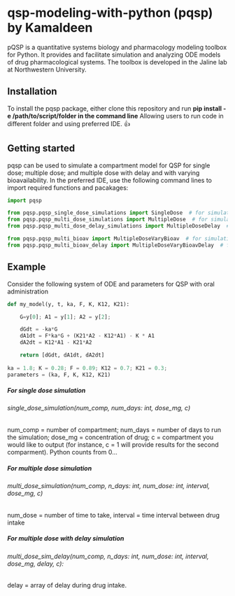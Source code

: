 # qsp-modeling-with-python (pqsp) by Kamaldeen

pQSP is a quantitative systems biology and pharmacology modeling toolbox for Python. It provides and facilitate simulation and analyzing ODE models of drug pharmacological systems. The toolbox is developed in the Jaline lab at Northwestern University.

## Installation
To install the pqsp package, either clone this repository and run **pip install -e /path/to/script/folder in the command line** Allowing users to run code in different folder and using preferred IDE. :+1:



## Getting started
pqsp can be used to simulate a compartment model for QSP for single dose; multiple dose; and multiple dose with delay and with varying bioavailability. In the preferred IDE, use the following command lines to import required functions and pacakages:
``` Python
import pqsp

from pqsp.pqsp_single_dose_simulations import SingleDose  # for simulation and plots of model with single dose
from pqsp.pqsp_multi_dose_simulations import MultipleDose  # for simulation and plots of model with multiple dose
from pqsp.pqsp_multi_dose_delay_simulations import MultipleDoseDelay  # for simulation and plots of model with multiple dose with delay

from pqsp.pqsp_multi_bioav import MultipleDoseVaryBioav  # for simulation and plots of model with varying bioavailability
from pqsp.pqsp_multi_bioav_delay import MultipleDoseVaryBioavDelay  # for simulation and plots of model with delay and varying bioavailability
```

## Example
Consider the following system of ODE and parameters for QSP with oral administration
``` Python
def my_model(y, t, ka, F, K, K12, K21):

    G=y[0]; A1 = y[1]; A2 = y[2]; 

    dGdt = -ka*G
    dA1dt = F*ka*G + (K21*A2 - K12*A1) - K * A1
    dA2dt = K12*A1 - K21*A2

    return [dGdt, dA1dt, dA2dt]
    
ka = 1.8; K = 0.28; F = 0.89; K12 = 0.7; K21 = 0.3;
parameters = (ka, F, K, K12, K21)
``` 


##### For single dose simulation

###### single_dose_simulation(num_comp, num_days: int, dose_mg, c)

num_comp = number of compartment; num_days = number of days to run the simulation; dose_mg = concentration of drug; c = compartment you would like to output (for instance, c = 1 will provide results for the second comparment). Python counts from 0...

##### For multiple dose simulation

###### multi_dose_simulation(num_comp, n_days: int, num_dose: int, interval, dose_mg, c)

num_dose = number of time to take, interval = time interval between drug intake 


##### For multiple dose with delay simulation

###### multi_dose_sim_delay(num_comp, n_days: int, num_dose: int, interval, dose_mg, delay, c):

delay = array of delay during drug intake.
